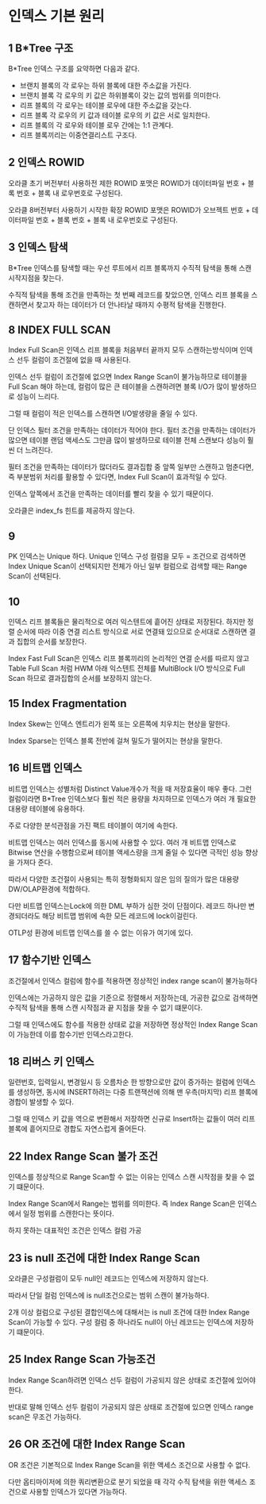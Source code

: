 # 인덱스 기본 원리

## 1 B\*Tree 구조

B\*Tree 인덱스 구조를 요약하면 다음과 같다.

-   브랜치 블록의 각 로우는 하위 블록에 대한 주소값을 가진다.
-   브랜치 블록 각 로우의 키 값은 하위블록이 갖는 값의 범위를 의미한다.
-   리프 블록의 각 로우는 테이블 로우에 대한 주소값을 갖는다.
-   리프 블록 각 로우의 키 값과 테이블 로우의 키 값은 서로 일치한다.
-   리프 블록의 각 로우와 테이블 로우 간에는 1:1 관계다.
-   리프 블록끼리는 이중연결리스트 구조다.

## 2 인덱스 ROWID

오라클 초기 버전부터 사용하전 제한 ROWID 포맷은 ROWID가 데이터파일 번호 + 블록 번호 + 블록 내 로우번호로 구성된다.

오라클 8버전부터 사용하기 시작한 확장 ROWID 포맷은 ROWID가 오브젝트 번호 + 데이터파일 번호 + 블록 번호 + 블록 내 로우번호로 구성된다.

## 3 인덱스 탐색

B\*Tree 인덱스를 탐색할 때는 우선 루트에서 리프 블록까지 수직적 탐색을 통해 스캔 시작지점을 찾는다.

수직적 탐색을 통해 조건을 만족하는 첫 번째 레코드를 찾았으면, 인덱스 리프 블록을 스캔하면서 찾고자 하는 데이터가 더 안나타날 때까지 수평적 탐색을 진행한다.

## 8 INDEX FULL SCAN

Index Full Scan은 인덱스 리프 블록을 처음부터 끝까지 모두 스캔하는방식이며 인덱스 선두 컬럼이 조건절에 없을 때 사용된다.

인덱스 선두 컬럼이 조건절에 없으면 Index Range Scan이 불가능하므로 테이블을 Full Scan 해야 하는데, 컬럼이 많은 큰 테이블을 스캔하려면 블록 I/O가 많이 발생하므로 성능이 느리다.

그럴 때 컬럼이 적은 인덱스를 스캔하면 I/O발생량을 줄일 수 있다.

단 인덱스 필터 조건을 만족하는 데이터가 적어야 한다. 필터 조건을 만족하는 데이터가 많으면 테이블 랜덤 액세스도 그만큼 많이 발생하므로 테이블 전체 스캔보다 성능이 훨씬 더 느려진다.

필터 조건을 만족하는 데이터가 많더라도 결과집합 중 앞쪽 일부만 스캔하고 멈춘다면, 즉 부분범위 처리를 활용할 수 있다면, Index Full Scan이 효과적일 수 있다.

인덱스 앞쪽에서 조건을 만족하는 데이터를 빨리 찾을 수 있기 때문이다.

오라클은 index_fs 힌트를 제공하지 않는다.

## 9

PK 인덱스는 Unique 하다. Unique 인덱스 구성 컬럼을 모두 = 조건으로 검색하면 Index Unique Scan이 선택되지만 전체가 아닌 일부 컬럼으로 검색할 때는 Range Scan이 선택된다.

## 10

인덱스 리프 블록들은 물리적으로 여러 익스텐트에 흩어진 상태로 저장된다. 하지만 정렬 순서에 따라 이중 연결 리스트 방식으로 서로 연결돼 있으므로 순서대로 스캔하면 결과 집합의 순서를 보장한다.

Index Fast Full Scan은 인덱스 리프 블록끼리의 논리적인 연결 순서를 따르지 않고 Table Full Scan 처럼 HWM 아래 익스텐트 전체를 MultiBlock I/O 방식으로 Full Scan 하므로 결과집합의 순서를 보장하지 않는다.

## 15 Index Fragmentation

Index Skew는 인덱스 엔트리가 왼쪽 또는 오른쪽에 치우치는 현상을 말한다.

Index Sparse는 인덱스 블록 전반에 걸쳐 밀도가 떨어지는 현상을 말한다.

## 16 비트맵 인덱스

비트맵 인덱스는 성별처럼 Distinct Value개수가 적을 때 저장효율이 매우 좋다. 그런 컬럼이라면 B\*Tree 인덱스보다 훨씬 적은 용량을 차지하므로 인덱스가 여러 개 필요한 대용량 테이블에 유용하다.

주로 다양한 분석관점을 가진 팩트 테이블이 여기에 속한다.

비트맵 인덱스는 여러 인덱스를 동시에 사용할 수 있다. 여러 개 비트맵 인덱스로 Bitwise 연산을 수행함으로써 테이블 액세스량을 크게 줄일 수 있다면 극적인 성능 향상을 가져다 준다.

따라서 다양한 조건절이 사용되는 특히 정형화되지 않은 임의 질의가 많은 대용량 DW/OLAP환경에 적합하다.

다만 비트맵 인덱스는Lock에 의한 DML 부하가 심한 것이 단점이다. 레코드 하나만 변경되더라도 해당 비트맵 범위에 속한 모든 레코드에 lock이걸린다.

OTLP성 환경에 비트맵 인덱스를 쓸 수 없는 이유가 여기에 있다.

## 17 함수기반 인덱스

조건절에서 인덱스 컬럼에 함수를 적용하면 정상적인 index range scan이 불가능하다

인덱스에는 가공하지 않은 값을 기준으로 정렬해서 저장하는데, 가공한 값으로 검색하면 수직적 탐색을 통해 스캔 시작점과 끝 지점을 찾을 수 없기 떄문이다.

그럴 때 인덱스에도 함수를 적용한 상태로 값을 저장하면 정상적인 Index Range Scan이 가능한데 이를 함수기반 인덱스라고한다.

## 18 리버스 키 인덱스

일련번호, 입력일시, 변경일시 등 오름차순 한 방향으로만 값이 증가하는 컬럼에 인덱스를 생성하면, 동시에 INSERT하려는 다중 트랜잭션에 의해 맨 우측(마지막) 리프 블록에 경합이 발생할 수 있다.

그럴 때 인덱스 키 값을 역으로 변환해서 저장하면 신규로 Insert하는 값들이 여러 리프 블록에 흩어지므로 경합도 자연스럽게 줄어든다.

## 22 Index Range Scan 불가 조건

인덱스를 정상적으로 Range Scan할 수 없는 이유는 인덱스 스캔 시작점을 찾을 수 없기 떄문이다.

Index Range Scan에서 Range는 범위를 의미한다. 즉 Index Range Scan은 인덱스 에서 일정 범위를 스캔한다는 뜻이다.

하지 못하는 대표적인 조건은 인덱스 컬럼 가공

## 23 is null 조건에 대한 Index Range Scan

오라클은 구성컬럼이 모두 null인 레코드는 인덱스에 저장하지 않는다.

따라서 단일 컬럼 인덱스에 is null조건으로는 범위 스캔이 불가능하다.

2개 이상 컬럼으로 구성된 결합인덱스에 대해서는 is null 조건에 대한 Index Range Scan이 가능할 수 있다. 구성 컬럼 중 하나라도 null이 아닌 레코드는 인덱스에 저장하기 떄문이다.


## 25 Index Range Scan 가능조건

Index Range Scan하려면 인덱스 선두 컬럼이 가공되지 않은 상태로 조건절에 있어야 한다.

반대로 말해 인덱스 선두 컬럼이 가공되지 않은 상태로 조건절에 있으면 인덱스 range scan은 무조건 가능하다.

## 26 OR 조건에 대한 Index Range Scan

OR 조건은 기본적으로 Index Range Scan을 위한 액세스 조건으로 사용할 수 없다.

다만 옵티마이저에 의한 쿼리변환으로 분기 되었을 때 각각 수직 탐색을 위한 액세스 조건으로 사용할 인덱스가 있다면 가능하다.
